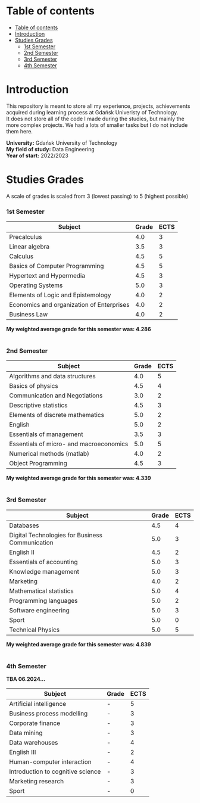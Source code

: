 # Table of contents

- [Table of contents](#table-of-contents)
- [Introduction](#introduction)
- [Studies Grades](#studies-grades)
  - [1st Semester](#1st-semester)
  - [2nd Semester](#2nd-semester)
  - [3rd Semester](#3rd-semester)
  - [4th Semester](#4th-semester)

# Introduction

This repository is meant to store all my experience, projects, achievements acquired during learning process at Gdańsk Univeristy of Technology.<br>
It does not store all of the code I made during the studies, but mainly the more complex projects. We had a lots of smaller tasks but I do not include them here.

**University:** Gdańsk University of Technology<br>
**My field of study:** Data Engineering<br>
**Year of start:** 2022/2023

# Studies Grades

A scale of grades is scaled from 3 (lowest passing) to 5 (highest possible)

### 1st Semester

| Subject                                   | Grade | ECTS |
| ----------------------------------------- | ----- | ---- |
| Precalculus                               | 4.0   | 3    |
| Linear algebra                            | 3.5   | 3    |
| Calculus                                  | 4.5   | 5    |
| Basics of Computer Programming            | 4.5   | 5    |
| Hypertext and Hypermedia                  | 4.5   | 3    |
| Operating Systems                         | 5.0   | 3    |
| Elements of Logic and Epistemology        | 4.0   | 2    |
| Economics and organization of Enterprises | 4.0   | 2    |
| Business Law                              | 4.0   | 2    |

**My weighted average grade for this semester was: 4.286**
<br>
<br>

### 2nd Semester

| Subject                                 | Grade | ECTS |
| --------------------------------------- | ----- | ---- |
| Algorithms and data structures          | 4.0   | 5    |
| Basics of physics                       | 4.5   | 4    |
| Communication and Negotiations          | 3.0   | 2    |
| Descriptive statistics                  | 4.5   | 3    |
| Elements of discrete mathematics        | 5.0   | 2    |
| English                                 | 5.0   | 2    |
| Essentials of management                | 3.5   | 3    |
| Essentials of micro- and macroeconomics | 5.0   | 5    |
| Numerical methods (matlab)              | 4.0   | 2    |
| Object Programming                      | 4.5   | 3    |

**My weighted average grade for this semester was: 4.339**
<br>
<br>

### 3rd Semester

| Subject                                         | Grade | ECTS |
| ----------------------------------------------- | ----- | ---- |
| Databases                                       | 4.5   | 4    |
| Digital Technologies for Business Communication | 5.0   | 3    |
| English II                                      | 4.5   | 2    |
| Essentials of accounting                        | 5.0   | 3    |
| Knowledge management                            | 5.0   | 3    |
| Marketing                                       | 4.0   | 2    |
| Mathematical statistics                         | 5.0   | 4    |
| Programming languages                           | 5.0   | 2    |
| Software engineering                            | 5.0   | 3    |
| Sport                                           | 5.0   | 0    |
| Technical Physics                               | 5.0   | 5    |

**My weighted average grade for this semester was: 4.839**
<br>
<br>

### 4th Semester

**TBA 06.2024...**

| Subject                           | Grade | ECTS |
| --------------------------------- | ----- | ---- |
| Artificial intelligence           | -     | 5    |
| Business process modelling        | -     | 3    |
| Corporate finance                 | -     | 3    |
| Data mining                       | -     | 3    |
| Data warehouses                   | -     | 4    |
| English III                       | -     | 2    |
| Human-computer interaction        | -     | 4    |
| Introduction to cognitive science | -     | 3    |
| Marketing research                | -     | 3    |
| Sport                             | -     | 0    |
